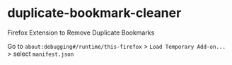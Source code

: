 # duplicate-bookmark-cleaner
Firefox Extension to Remove Duplicate Bookmarks

Go to `about:debugging#/runtime/this-firefox` > `Load Temporary Add-on...` > select `manifest.json`


